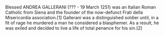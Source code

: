 Blessed ANDREA GALLERANI (??? - 19 March 1251) was an Italian Roman Catholic from Siena and the founder of the now-defunct Frati della Misericordia association.[1] Gallerani was a distinguished soldier until, in a fit of rage he murdered a man he considered a blasphemer. As a result, he was exiled and decided to live a life of total penance for his sin.[2]
